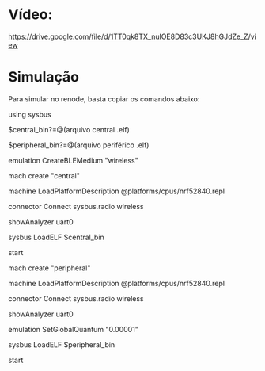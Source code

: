 # Vídeo:
https://drive.google.com/file/d/1TT0qk8TX_nulOE8D83c3UKJ8hGJdZe_Z/view

# Simulação
Para simular no renode, basta copiar os comandos abaixo:

using sysbus

$central_bin?=@(arquivo central .elf)

$peripheral_bin?=@(arquivo periférico .elf)

emulation CreateBLEMedium "wireless"

mach create "central"

machine LoadPlatformDescription @platforms/cpus/nrf52840.repl

connector Connect sysbus.radio wireless

showAnalyzer uart0 

sysbus LoadELF $central_bin

start

mach create "peripheral"

machine LoadPlatformDescription @platforms/cpus/nrf52840.repl

connector Connect sysbus.radio wireless

showAnalyzer uart0 

emulation SetGlobalQuantum "0.00001"

sysbus LoadELF $peripheral_bin

start
